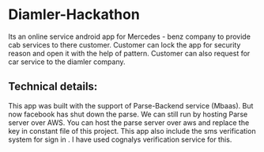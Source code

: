 # Diamler-Hackathon
Its an online service android app for Mercedes - benz company to provide cab services to there customer. Customer can lock the app for security reason and open it with the help of pattern. Customer can also request for car service to the diamler company.

## Technical details:
This app was built with the support of Parse-Backend service (Mbaas). But now facebook has shut down the parse. We can still run by hosting Parse server over AWS. You can host the parse server over aws and replace the key in constant file of this project. This app also include the sms verification system for sign in . I have used cognalys verification service for this.


